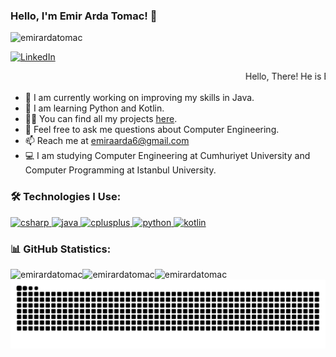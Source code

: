 ### Hello, I'm Emir Arda Tomac! 👋

<p align="left"> 
  <img src="https://komarev.com/ghpvc/?username=emirardatomac&label=Profile%20views&color=0e75b6&style=flat" alt="emirardatomac" /> 
</p>

<p align="left">
  <a href="https://www.linkedin.com/in/emir-arda-toma%C3%A7-37004128a/" target="blank">
    <img src="https://img.shields.io/badge/LinkedIn-Profile-blue?style=for-the-badge&logo=linkedin" alt="LinkedIn" />
  </a>
</p>

<p align="center">
  <marquee behavior="scroll" direction="left">Hello, There! He is Emir Arda. Nice To meet you!</marquee>
</p>

- 🔭 I am currently working on improving my skills in Java.
- 🌱 I am learning Python and Kotlin.
- 👨‍💻 You can find all my projects [here](https://github.com/emirardatomac?tab=repositories).
- 💬 Feel free to ask me questions about Computer Engineering.
- 📫 Reach me at emiraarda6@gmail.com
- 💻 I am studying Computer Engineering at Cumhuriyet University and Computer Programming at Istanbul University.

### 🛠 Technologies I Use:
<p align="left">
  <a href="https://docs.microsoft.com/en-us/dotnet/csharp/" target="_blank" rel="noreferrer">
    <img src="https://cdn.jsdelivr.net/gh/devicons/devicon/icons/csharp/csharp-original.svg" alt="csharp" width="40" height="40"/>
  </a>
  <a href="https://www.java.com" target="_blank" rel="noreferrer">
    <img src="https://cdn.jsdelivr.net/gh/devicons/devicon/icons/java/java-original.svg" alt="java" width="40" height="40"/>
  </a>
  <a href="https://isocpp.org/" target="_blank" rel="noreferrer">
    <img src="https://cdn.jsdelivr.net/gh/devicons/devicon/icons/cplusplus/cplusplus-original.svg" alt="cplusplus" width="40" height="40"/>
  </a>
  <a href="https://www.python.org/" target="_blank" rel="noreferrer">
    <img src="https://cdn.jsdelivr.net/gh/devicons/devicon/icons/python/python-original.svg" alt="python" width="40" height="40"/>
  </a>
  <a href="https://kotlinlang.org/" target="_blank" rel="noreferrer">
    <img src="https://cdn.jsdelivr.net/gh/devicons/devicon/icons/kotlin/kotlin-original.svg" alt="kotlin" width="40" height="40"/>
  </a>
</p>

### 📊 GitHub Statistics:
<p><img align="left" src="https://github-readme-stats.vercel.app/api?username=emirardatomac&show_icons=true&locale=en" alt="emirardatomac" /></p>

<p><img align="left" src="https://github-readme-streak-stats.herokuapp.com/?user=emirardatomac&" alt="emirardatomac" /></p>

<p><img align="left" src="https://github-readme-stats.vercel.app/api/top-langs?username=emirardatomac&show_icons=true&locale=en&layout=compact" alt="emirardatomac" /></p>

<p align="center">
  <img src="https://github.com/emirardatomac/emirardatomac/blob/output/github-contribution-grid-snake.svg" alt="snake"/>
</p>
